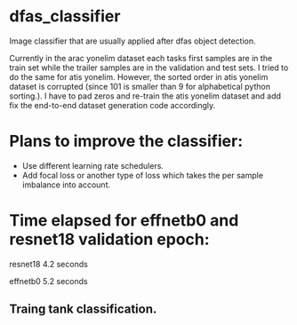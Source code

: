 # dfas_classifier

Image classifier that are usually applied after dfas object detection.

Currently in the arac yonelim dataset each tasks first samples are in the train set while the trailer samples are in the validation and test sets. 
I tried to do the same for atis yonelim. However, the sorted order in atis yonelim dataset is corrupted (since 101 is smaller than 9 for alphabetical python sorting.). I have to pad zeros and re-train the atis yonelim dataset and add fix the end-to-end dataset generation code accordingly.

# Plans to improve the classifier:

- Use different learning rate schedulers. 
- Add focal loss or another type of loss which takes the per sample imbalance into account.

# Time elapsed for effnetb0 and resnet18 validation epoch:

resnet18 4.2 seconds

effnetb0 5.2 seconds

## Traing tank classification.
